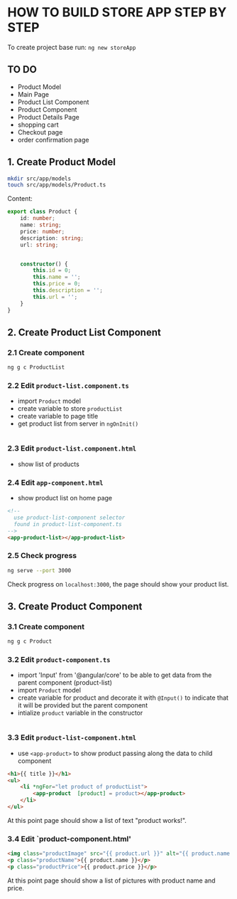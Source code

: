 # HOW TO BUILD STORE APP STEP BY STEP


To create project base run:
`ng new storeApp`

## TO DO
- Product Model
- Main Page
- Product List Component
- Product Component
- Product Details Page
- shopping cart
- Checkout page
- order confirmation page

## 1. Create Product Model
```bash
mkdir src/app/models
touch src/app/models/Product.ts
```
Content:
```typescript
export class Product {
    id: number;
    name: string;
    price: number;
    description: string;
    url: string;


    constructor() {
        this.id = 0;
        this.name = '';
        this.price = 0;
        this.description = '';
        this.url = '';
    }
}
```

## 2. Create Product List Component
### 2.1 Create component
```bash
ng g c ProductList
```

### 2.2 Edit `product-list.component.ts`
- import `Product` model
- create variable to store `productList`
- create variable to page title
- get product list from server in `ngOnInit()`
```typescript

```

### 2.3 Edit `product-list.component.html`
- show list of products

### 2.4 Edit `app-component.html`
- show product list on home page
```html
<!-- 
  use product-list-component selector
  found in product-list-component.ts
-->
<app-product-list></app-product-list>
```

### 2.5 Check progress
```bash
ng serve --port 3000
```
Check progress on `localhost:3000`, the page should show your product list.

## 3. Create Product Component
### 3.1 Create component
```bash
ng g c Product
```
### 3.2 Edit `product-component.ts`
- import 'Input' from '@angular/core' to be able to get data from the parent component (product-list)
- import `Product` model
- create variable for product and decorate it with `@Input()` to indicate that it will be provided but the parent component
- intialize `product` variable in the constructor

```typescript
```

### 3.3 Edit `product-list-component.html`
- use `<app-product>` to show product passing along the data to child component

```html
<h1>{{ title }}</h1>
<ul>
    <li *ngFor="let product of productList">
        <app-product  [product] = product></app-product>
    </li>
</ul>
```
At this point page should show a list of text "product works!".

### 3.4 Edit `product-component.html'

```html
<img class="productImage" src="{{ product.url }}" alt="{{ product.name }}">
<p class="productName">{{ product.name }}</p>
<p class="productPrice">{{ product.price }}</p>
```
At this point page should show a list of pictures with product name and price.